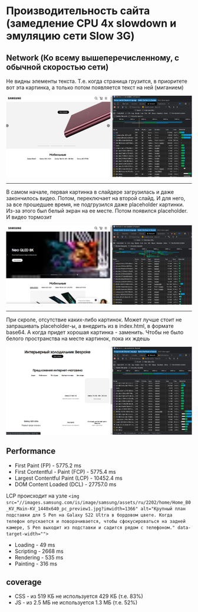 # Производительность сайта (замедление CPU 4x slowdown и эмуляцию сети Slow 3G)

## Network (Ко всему вышеперечисленному, с обычной скоростью сети)

Не видны элементы текста. Т.е. когда страница грузится, в приоритете вот эта картинка, а только потом появляется текст на ней (миганием)

![Не видны элементы текста](../img/slow-img/1.png)

---

В самом начале, первая картинка в слайдере загрузилась и даже закончилось видео. Потом, переключает на второй слайд. И для него, за все прошедшее время, не подгрузился даже placeholder картинки. Из-за этого был белый экран на ее месте. Потом появился placeholder.
И видео тормозит

![Подгрузка в слайдере](../img/slow-img/2.png)

---

При скроле, отсутствие каких-либо картинок. Может лучше стоит не запрашивать placeholder-ы, а внедрить из в index.html, в формате base64. А когда придет хорошая картинка - заменить. Чтобы не было белого пространства на месте картинок, пока их ждешь

![Отсутствие картинок](../img/slow-img/3.png)


## Performance

* First Paint (FP) - 5775.2 ms
* First Contentful -  Paint (FCP) - 5775.4 ms
* Largest Contentful Paint (LCP) - 10452.4 ms
* DOM Content Loaded (DCL) - 27757.0 ms

LCP происходит на узле ```<img src="//images.samsung.com/is/image/samsung/assets/ru/2202/home/Home_B0_KV_Main-KV_1440x640_pc_preview1.jpg?imwidth=1366" alt="Крупный план подставки для S Pen на Galaxy S22 Ultra в бордовом цвете. Когда телефон опускается и поворачивается, чтобы сфокусироваться на задней камере, S Pen выходит из подставки и садится рядом с телефоном." data-target-width="">```

* Loading - 49 ms
* Scripting - 2668 ms
* Rendering - 535 ms
* Painting - 316 ms

## coverage

* CSS - из 519 КБ не используется 429 КБ (т.е. 83%)
* JS - из 2.5 МБ не используется 1.3 МБ (т.е. 52%)
